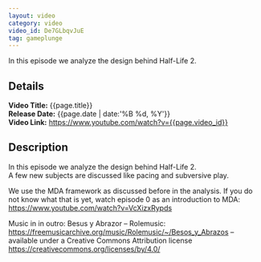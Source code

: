 ```yaml
---
layout: video
category: video
video_id: De7GLbqvJuE
tag: gameplunge
---
```

In this episode we analyze the design behind Half-Life 2.
<!--content-->

## Details
**Video Title:** {{page.title}}  
**Release Date:**  {{page.date | date:'%B %d, %Y'}}  
**Video Link:** <https://www.youtube.com/watch?v={{page.video_id}}>  


## Description
In this episode we analyze the design behind Half-Life 2.  
A few new subjects are discussed like pacing and subversive play.  

We use the MDA framework as discussed before in the analysis. If you do not know what that is yet, watch episode 0 as an introduction to MDA: <https://www.youtube.com/watch?v=VcXizxRypds>

Music in in outro:
Besus y Abrazor – Rolemusic: <https://freemusicarchive.org/music/Rolemusic/~/Besos_y_Abrazos> – available under a Creative Commons Attribution license <https://creativecommons.org/licenses/by/4.0/>
